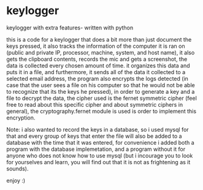 # keylogger
keylogger with extra features- written with python

this is a code for a keylogger that does a bit more than just document the keys pressed, it also tracks the information of the computer it is ran on (public and private IP, processor, machine, system, and host name),
it also gets the clipboard contents, records the mic and gets a screenshot, the data is collected every chosen amount of time.
it organizes this data and puts it in a file, and furthermore, it sends all of the data it collected to a selected email address,
the program also encrypts the logs detected (in case that the user sees a file on his computer so that he would not be able to recognize that its the keys he pressed),
in order to generate a key and a file to decrypt the data, the cipher used is the fernet symmetric cipher (feel free to read about this specific cipher and about symmetric ciphers in general), the cryptography.fernet module is used is order to implement this encryption.

Note: i also wanted to record the keys in a database, so i used mysql for that and every group of keys that enter the file will also be added to a database with the time that it was entered, for convenience i added both a program with the database implemetation, and a program without it for anyone who does not know how to use mysql (but i incourage you to look for yourselves and learn, you will find out that it is not as frightening as it sounds).

enjoy :)
